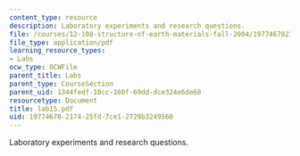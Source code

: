 ```yaml
---
content_type: resource
description: Laboratory experiments and research questions.
file: /courses/12-108-structure-of-earth-materials-fall-2004/19774670217425fd7ce12729b3249560_lab15.pdf
file_type: application/pdf
learning_resource_types:
- Labs
ocw_type: OCWFile
parent_title: Labs
parent_type: CourseSection
parent_uid: 1344fedf-10cc-160f-69dd-dce324e6de68
resourcetype: Document
title: lab15.pdf
uid: 19774670-2174-25fd-7ce1-2729b3249560
---
```

Laboratory experiments and research questions.

